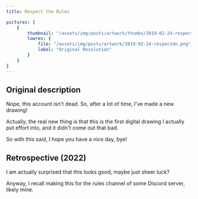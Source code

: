 ```yaml
---
title: Respect the Rules

pictures: [
	{
		thumbnail: "/assets/img/posts/artwork/thumbs/2019-02-24-respectdn.jpg",
		lowres: {
			file: "/assets/img/posts/artwork/2019-02-24-respectdn.png",
			label: "Original Resolution"
		}
	}
]
---
```

## Original description
Nope, this account isn't dead. So, after a lot of time, I've made a new drawing!

Actually, the real new thing is that this is the first digital drawing I actually put effort into, and it didn't come out that bad.

So with this said, I hope you have a nice day, bye!

## Retrospective (2022)
I am actually surprised that this looks good, maybe just sheer luck?

Anyway, I recall making this for the rules channel of some Discord server, likely mine.
